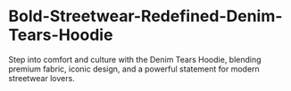 # Bold-Streetwear-Redefined-Denim-Tears-Hoodie
Step into comfort and culture with the Denim Tears Hoodie, blending premium fabric, iconic design, and a powerful statement for modern streetwear lovers.
